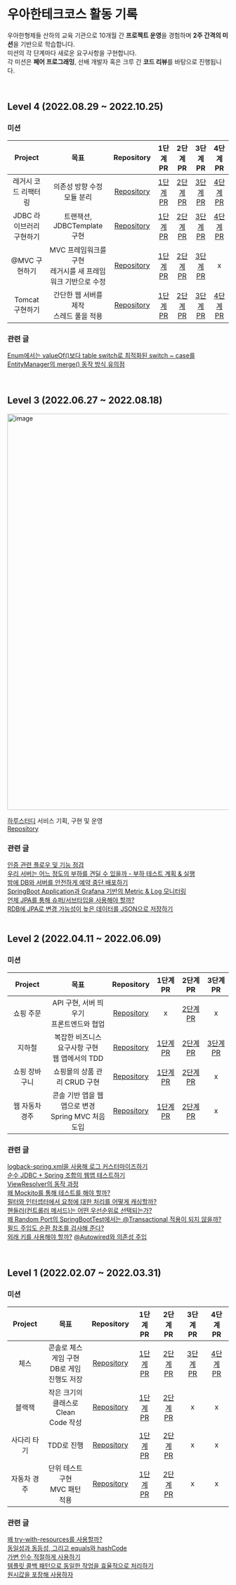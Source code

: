 # 우아한테크코스 활동 기록
우아한형제들 산하의 교육 기관으로 10개월 간 **프로젝트 운영**을 경험하며 **2주 간격의 미션**을 기반으로 학습합니다.<br>
미션의 각 단계마다 새로운 요구사항을 구현합니다.<br>
각 미션은 **페어 프로그래밍**, 선배 개발자 혹은 크루 간 **코드 리뷰**를 바탕으로 진행됩니다.<br>

<br>

## Level 4 (2022.08.29 ~ 2022.10.25)
### 미션
| Project | 목표 | Repository | 1단계 PR | 2단계 PR | 3단계 PR | 4단계 PR |
|:-----:|:-----:|:-----:|:-----:|:-----:|:-----:|:-----:|
|레거시 코드 리팩터링 <br>|의존성 방향 수정<br> 모듈 분리| [Repository](https://github.com/jaehee329/jwp-refactoring)| [1단계 PR](https://github.com/woowacourse/jwp-refactoring/pull/460) | [2단계 PR](https://github.com/woowacourse/jwp-refactoring/pull/600) | [3단계 PR](https://github.com/woowacourse/jwp-refactoring/pull/662) | [4단계 PR](https://github.com/woowacourse/jwp-refactoring/pull/744) |
|JDBC 라이브러리 구현하기 <br>|트랜잭션, JDBCTemplate 구현| [Repository](https://github.com/jaehee329/jwp-dashboard-jdbc)| [1단계 PR](https://github.com/woowacourse/jwp-dashboard-jdbc/pull/322) | [2단계 PR](https://github.com/woowacourse/jwp-dashboard-jdbc/pull/486) | [3단계 PR](https://github.com/woowacourse/jwp-dashboard-jdbc/pull/486) | [4단계 PR](https://github.com/woowacourse/jwp-dashboard-jdbc/pull/597)|
|@MVC 구현하기 <br>| MVC 프레임워크를 구현<br> 레거시를 새 프레임워크 기반으로 수정 |[Repository](https://github.com/jaehee329/jwp-dashboard-mvc)| [1단계 PR](https://github.com/woowacourse/jwp-dashboard-mvc/pull/400) | [2단계 PR](https://github.com/woowacourse/jwp-dashboard-mvc/pull/498) | [3단계 PR](https://github.com/woowacourse/jwp-dashboard-mvc/pull/528) | x |
|Tomcat 구현하기 <br>| 간단한 웹 서버를 제작<br>스레드 풀을 적용 |[Repository](https://github.com/jaehee329/jwp-dashboard-http)| [1단계 PR](https://github.com/woowacourse/jwp-dashboard-http/pull/336) | [2단계 PR](https://github.com/woowacourse/jwp-dashboard-http/pull/336) | [3단계 PR](https://github.com/woowacourse/jwp-dashboard-http/pull/457) | [4단계 PR](https://github.com/woowacourse/jwp-dashboard-http/pull/457) |
### 관련 글
[Enum에서는 valueOf()보다 table switch로 최적화된 switch ~ case를](https://jaehee329.tistory.com/47)  
[EntityManager의 merge() 동작 방식 유의점](https://jaehee329.tistory.com/48)  

<br>

## Level 3 (2022.06.27 ~ 2022.08.18)

<img width="900" alt="image" src="https://github.com/jaehee329/woowacourse-record/assets/77962265/00b1cdf0-8438-47a7-8860-da2f00190aa5">

[하루스터디](https://haru-study.com/) 서비스 기획, 구현 및 운영 <br>
[Repository](https://github.com/woowacourse-teams/2023-haru-study)

### 관련 글
[인증 관련 플로우 및 기능 점검](https://jaehee329.tistory.com/50)  
[우리 서버는 어느 정도의 부하를 견딜 수 있을까 - 부하 테스트 계획 & 실행](https://jaehee329.tistory.com/49)  
[밤에 DB와 서버를 안전하게 예약 중단 배포하기](https://jaehee329.tistory.com/46)  
[SpringBoot Application과 Grafana 기반의 Metric & Log 모니터링](https://jaehee329.tistory.com/45)  
[언제 JPA를 통해 슈퍼/서브타입을 사용해야 할까?](https://jaehee329.tistory.com/43)  
[RDB에 JPA로 변경 가능성이 높은 데이터를 JSON으로 저장하기](https://jaehee329.tistory.com/42)  
<br>

## Level 2 (2022.04.11 ~ 2022.06.09)
### 미션
| Project | 목표 | Repository | 1단계 PR | 2단계 PR | 3단계 PR |
|:-----:|:-----:|:-----:|:-----:|:-----:|:-----:|
|쇼핑 주문 <br>|API 구현, 서버 띄우기<br> 프론트엔드와 협업| [Repository](https://github.com/jaehee329/jwp-shopping-order)|x|[2단계 PR](https://github.com/woowacourse/jwp-shopping-order/pull/102) |x|
|지하철 <br>|복잡한 비즈니스 요구사항 구현<br> 웹 앱에서의 TDD| [Repository](https://github.com/jaehee329/jwp-subway-path)| [1단계 PR](https://github.com/woowacourse/jwp-subway-path/pull/62) | [2단계 PR](https://github.com/woowacourse/jwp-subway-path/pull/135) | [3단계 PR](https://github.com/woowacourse/jwp-subway-path/pull/185)
|쇼핑 장바구니 <br>|쇼핑몰의 상품 관리 CRUD 구현 |[Repository](https://github.com/jaehee329/jwp-shopping-cart)| [1단계 PR](https://github.com/woowacourse/jwp-shopping-cart/pull/180) | [2단계 PR](https://github.com/woowacourse/jwp-shopping-cart/pull/286)|x|
|웹 자동차 경주 <br>| 콘솔 기반 앱을 웹앱으로 변경<br>Spring MVC 처음 도입 |[Repository](https://github.com/jaehee329/jwp-shopping-cart)| [1단계 PR](https://github.com/woowacourse/jwp-shopping-cart/pull/180) | [2단계 PR](https://github.com/woowacourse/jwp-shopping-cart/pull/286) |x|
### 관련 글
[logback-spring.xml을 사용해 로그 커스터마이즈하기](https://jaehee329.tistory.com/36)  
[순수 JDBC + Spring 조합의 웹앱 테스트하기](https://jaehee329.tistory.com/38)  
[ViewResolver의 동작 과정](https://jaehee329.tistory.com/37)  
[왜 Mockito를 통해 테스트를 해야 할까?](https://jaehee329.tistory.com/34)  
[필터와 인터셉터에서 요청에 대한 처리를 어떻게 캐싱할까?](https://jaehee329.tistory.com/33)  
[핸들러(컨트롤러 메서드)는 어떤 우선순위로 선택되는가?](https://jaehee329.tistory.com/32)  
[왜 Random Port의 SpringBootTest에서는 @Transactional 적용이 되지 않을까?](https://jaehee329.tistory.com/31)  
[필드 주입도 순환 참조를 검사해 준다?](https://jaehee329.tistory.com/30)  
[외래 키를 사용해야 할까?](https://jaehee329.tistory.com/29)
[@Autowired와 의존성 주입](https://jaehee329.tistory.com/28)

<br>

## Level 1 (2022.02.07 ~ 2022.03.31)
### 미션
| Project | 목표 | Repository | 1단계 PR | 2단계 PR | 3단계 PR | 4단계 PR |
|:-----:|:-----:|:-----:|:-----:|:-----:|:-----:|:-----:|
|체스 <br>|콘솔로 체스 게임 구현<br> DB로 게임 진행도 저장| [Repository](https://github.com/jaehee329/java-chess)|[1단계 PR](https://github.com/woowacourse/java-chess/pull/438)|[2단계 PR](https://github.com/woowacourse/java-chess/pull/438) | [3단계 PR](https://github.com/woowacourse/java-chess/pull/610) | [4단계 PR](https://github.com/woowacourse/java-chess/pull/610)|
|블랙잭 <br>|작은 크기의 클래스로<br>Clean Code 작성| [Repository](https://github.com/jaehee329/java-blackjack)| [1단계 PR](https://github.com/woowacourse/java-blackjack/pull/481) | [2단계 PR](https://github.com/woowacourse/java-blackjack/pull/561) |x|x|
|사다리 타기 <br>|TDD로 진행 |[Repository](https://github.com/jaehee329/java-ladder)| [1단계 PR](https://github.com/woowacourse/java-ladder/pull/100) | [2단계 PR](https://github.com/woowacourse/java-ladder/pull/178)|x|x|
|자동차 경주 <br>| 단위 테스트 구현<br> MVC 패턴 적용 |[Repository](https://github.com/jaehee329/java-racingcar)| [1단계 PR](https://github.com/woowacourse/java-racingcar/pull/513) | [2단계 PR](https://github.com/woowacourse/java-racingcar/pull/622) |x|x|
### 관련 글
[왜 try-with-resources를 사용할까?](https://jaehee329.tistory.com/26)  
[동일성과 동등성, 그리고 equals와 hashCode](https://jaehee329.tistory.com/25)  
[가변 인수 적절하게 사용하기](https://jaehee329.tistory.com/24)  
[템플릿 콜백 패턴으로 동일한 작업을 효율적으로 처리하기](https://jaehee329.tistory.com/23)  
[원시값을 포장해 사용하자](https://jaehee329.tistory.com/22)  

